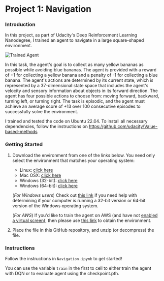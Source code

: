 [//]: # (Image References)

[image1]: https://user-images.githubusercontent.com/10624937/42135619-d90f2f28-7d12-11e8-8823-82b970a54d7e.gif "Trained Agent"

# Project 1: Navigation

### Introduction

In this project, as part of Udacity's Deep Reinforcement Learning Nanodegree, I trained an agent to navigate in a large square-shaped environment. 

![Trained Agent][image1]

In this task, the agent's goal is to collect as many yellow bananas as possible while avoiding blue bananas. The agent is provided with a reward of +1 for collecting a yellow banana and a penalty of -1 for collecting a blue banana. The agent's actions are determined by its current state, which is represented by a 37-dimensional state space that includes the agent's velocity and sensory information about objects in its forward direction. The agent has four possible actions to choose from: moving forward, backward, turning left, or turning right. The task is episodic, and the agent must achieve an average score of +13 over 100 consecutive episodes to successfully solve the environment.

I trained and tested the code on Ubuntu 22.04. To install all necessary dependencies, follow the instructions on https://github.com/udacity/Value-based-methods


### Getting Started

1. Download the environment from one of the links below.  You need only select the environment that matches your operating system:
    - Linux: [click here](https://s3-us-west-1.amazonaws.com/udacity-drlnd/P1/Banana/Banana_Linux.zip)
    - Mac OSX: [click here](https://s3-us-west-1.amazonaws.com/udacity-drlnd/P1/Banana/Banana.app.zip)
    - Windows (32-bit): [click here](https://s3-us-west-1.amazonaws.com/udacity-drlnd/P1/Banana/Banana_Windows_x86.zip)
    - Windows (64-bit): [click here](https://s3-us-west-1.amazonaws.com/udacity-drlnd/P1/Banana/Banana_Windows_x86_64.zip)
    
    (_For Windows users_) Check out [this link](https://support.microsoft.com/en-us/help/827218/how-to-determine-whether-a-computer-is-running-a-32-bit-version-or-64) if you need help with determining if your computer is running a 32-bit version or 64-bit version of the Windows operating system.

    (_For AWS_) If you'd like to train the agent on AWS (and have not [enabled a virtual screen](https://github.com/Unity-Technologies/ml-agents/blob/master/docs/Training-on-Amazon-Web-Service.md)), then please use [this link](https://s3-us-west-1.amazonaws.com/udacity-drlnd/P1/Banana/Banana_Linux_NoVis.zip) to obtain the environment.

2. Place the file in this GitHub repository, and unzip (or decompress) the file. 

### Instructions

Follow the instructions in `Navigation.ipynb` to get started! 

You can use the variable `train` in the first to cell to either train the agent with DQN or to evaluate agent using the checkpoint.pth.



